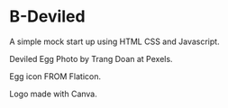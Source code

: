 # B-Deviled

A simple mock start up using HTML CSS and Javascript. 

Deviled Egg Photo by Trang Doan at Pexels.

Egg icon FROM Flaticon.

Logo made with Canva.